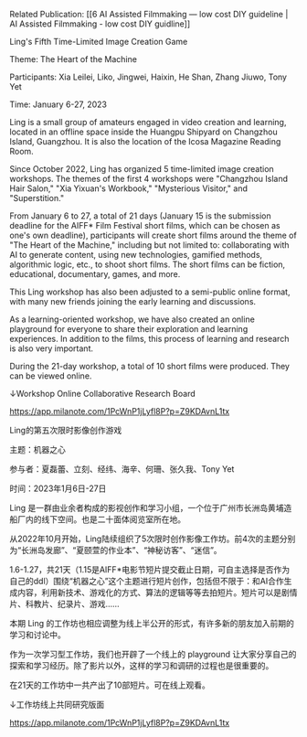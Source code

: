 Related Publication:  [[6 AI Assisted Filmmaking — low cost DIY guideline | AI Assisted Filmmaking - low cost DIY guidline]]

Ling's Fifth Time-Limited Image Creation Game

Theme: The Heart of the Machine

Participants: Xia Leilei, Liko, Jingwei, Haixin, He Shan, Zhang Jiuwo, Tony Yet

Time: January 6-27, 2023

Ling is a small group of amateurs engaged in video creation and learning, located in an offline space inside the Huangpu Shipyard on Changzhou Island, Guangzhou. It is also the location of the Icosa Magazine Reading Room.

Since October 2022, Ling has organized 5 time-limited image creation workshops. The themes of the first 4 workshops were "Changzhou Island Hair Salon," "Xia Yixuan's Workbook," "Mysterious Visitor," and "Superstition."

From January 6 to 27, a total of 21 days (January 15 is the submission deadline for the AIFF\* Film Festival short films, which can be chosen as one's own deadline), participants will create short films around the theme of "The Heart of the Machine," including but not limited to: collaborating with AI to generate content, using new technologies, gamified methods, algorithmic logic, etc., to shoot short films. The short films can be fiction, educational, documentary, games, and more.

This Ling workshop has also been adjusted to a semi-public online format, with many new friends joining the early learning and discussions.

As a learning-oriented workshop, we have also created an online playground for everyone to share their exploration and learning experiences. In addition to the films, this process of learning and research is also very important.

During the 21-day workshop, a total of 10 short films were produced. They can be viewed online.

↓Workshop Online Collaborative Research Board

https://app.milanote.com/1PcWnP1jLyfl8P?p=Z9KDAvnL1tx

Ling的第五次限时影像创作游戏

主题：机器之心

参与者：夏磊蕾、立刻、经纬、海辛、何珊、张久我、Tony Yet

时间：2023年1月6日-27日

Ling 是一群由业余者构成的影视创作和学习小组，一个位于广州市长洲岛黄埔造船厂内的线下空间。也是二十面体阅览室所在地。

从2022年10月开始，Ling陆续组织了5次限时创作影像工作坊。前4次的主题分别为“长洲岛发廊”、“夏颐萱的作业本”、“神秘访客”、“迷信”。

1.6-1.27，共21天（1.15是AIFF*电影节短片提交截止日期，可自主选择是否作为自己的ddl）围绕“机器之心”这个主题进行短片创作，包括但不限于：和AI合作生成内容，利用新技术、游戏化的方式、算法的逻辑等等去拍短片。短片可以是剧情片、科教片、纪录片、游戏……

本期 Ling 的工作坊也相应调整为线上半公开的形式，有许多新的朋友加入前期的学习和讨论中。

作为一次学习型工作坊，我们也开辟了一个线上的 playground 让大家分享自己的探索和学习经历。除了影片以外，这样的学习和调研的过程也是很重要的。

在21天的工作坊中一共产出了10部短片。可在线上观看。

↓工作坊线上共同研究版面

https://app.milanote.com/1PcWnP1jLyfl8P?p=Z9KDAvnL1tx